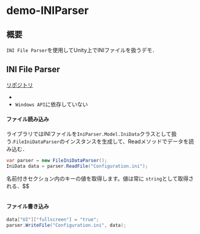 # demo-INIParser

## 概要
`INI File Parser`を使用してUnity上でINIファイルを扱うデモ．


## INI File Parser

[リポジトリ](https://github.com/rickyah/ini-parser)

- 
- `Windows API`に依存していない

#### ファイル読み込み

ライブラリではINIファイルを`IniParser.Model.IniData`クラスとして扱う.`FileIniDataParser`のインスタンスを生成して、Readメソッドでデータを読み込む．

```cs
var parser = new FileIniDataParser();
IniData data = parser.ReadFile("Configuration.ini");
```

名前付きセクション内のキーの値を取得します。値は常に `string`として取得される．$$

```cs
```

#### ファイル書き込み

```cs
data["UI"]["fullscreen"] = "true";
parser.WriteFile("Configuration.ini", data);
```

